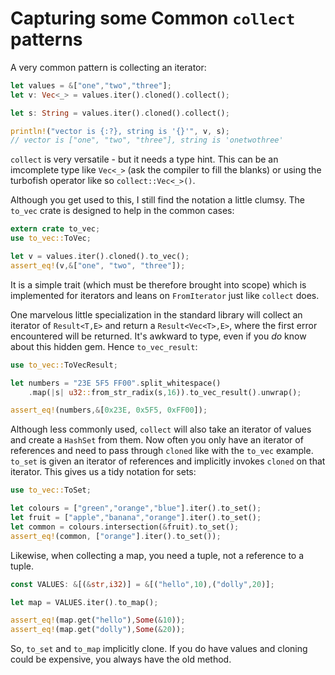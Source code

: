 # Capturing some Common `collect` patterns

A very common pattern is collecting an iterator:

```rust
let values = &["one","two","three"];
let v: Vec<_> = values.iter().cloned().collect();

let s: String = values.iter().cloned().collect();

println!("vector is {:?}, string is '{}'", v, s);
// vector is ["one", "two", "three"], string is 'onetwothree'
```

`collect` is very versatile - but it needs a type hint. This can be
an imcomplete type like `Vec<_>` (ask the compiler to fill the blanks)
or using the turbofish operator like so `collect::Vec<_>()`.

Although you get used to this, I still find the notation a little clumsy.
The `to_vec` crate is designed to help in the common cases:

```rust
extern crate to_vec;
use to_vec::ToVec;

let v = values.iter().cloned().to_vec();
assert_eq!(v,&["one", "two", "three"]);
```

It is a simple trait (which must be therefore brought into scope)
which is implemented for iterators and leans on `FromIterator`
just like `collect` does.

One marvelous little specialization in the standard library will
collect an iterator of `Result<T,E>` and return a `Result<Vec<T>,E>`,
where the first error encountered will be returned. It's awkward
to type, even if you _do_ know about this hidden gem. Hence `to_vec_result`:

```rust
use to_vec::ToVecResult;

let numbers = "23E 5F5 FF00".split_whitespace()
    .map(|s| u32::from_str_radix(s,16)).to_vec_result().unwrap();

assert_eq!(numbers,&[0x23E, 0x5F5, 0xFF00]);
```

Although less commonly used, `collect` will also take an iterator of values
and create a `HashSet` from them.  Now often you only have an iterator
of references and need to pass through `cloned` like with the `to_vec`
example. `to_set` is given an iterator of references and implicitly
invokes `cloned` on that iterator. This gives us a tidy notation for
sets:

```rust
use to_vec::ToSet;

let colours = ["green","orange","blue"].iter().to_set();
let fruit = ["apple","banana","orange"].iter().to_set();
let common = colours.intersection(&fruit).to_set();
assert_eq!(common, ["orange"].iter().to_set());
```

Likewise, when collecting a map, you need a tuple, not a reference to a tuple.

```rust
const VALUES: &[(&str,i32)] = &[("hello",10),("dolly",20)];

let map = VALUES.iter().to_map();

assert_eq!(map.get("hello"),Some(&10));
assert_eq!(map.get("dolly"),Some(&20));
```

So, `to_set` and `to_map` implicitly clone. If you do have values and cloning
could be expensive, you always have the old method.
